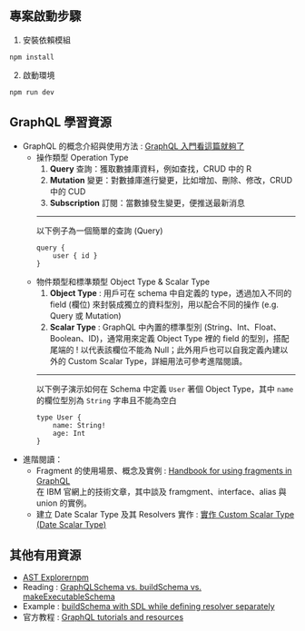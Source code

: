 ## 專案啟動步驟
1. 安裝依賴模組
```node
npm install
```
2. 啟動環境
```node
npm run dev
```

## GraphQL 學習資源
- GraphQL 的概念介紹與使用方法 :
    [GraphQL 入門看這篇就夠了](https://www.freecodecamp.org/chinese/news/a-detailed-guide-to-graphql/)
    - 操作類型 Operation Type
        1. **Query** 查詢：獲取數據庫資料，例如查找，CRUD 中的 R
        2. **Mutation** 變更：對數據庫進行變更，比如增加、刪除、修改，CRUD 中的 CUD
        3. **Subscription** 訂閱：當數據發生變更，便推送最新消息
        ***
        以下例子為一個簡單的查詢 (Query)  
        ```sdl
        query {
            user { id }
        }
        ```
    - 物件類型和標準類型 Object Type & Scalar Type
        1. **Object Type** : 用戶可在 schema 中自定義的 type，透過加入不同的 field (欄位) 來封裝成獨立的資料型別，用以配合不同的操作 (e.g. Query 或 Mutation)
        2. **Scalar Type** : GraphQL 中內置的標準型別 (String、Int、Float、Boolean、ID)，通常用來定義 Object Type 裡的 field 的型別，搭配尾端的 ! 以代表該欄位不能為 Null；此外用戶也可以自我定義內建以外的 Custom Scalar Type，詳細用法可參考進階閱讀。
        ***
        以下例子演示如何在 Schema 中定義 ``User`` 著個 Object Type，其中 ``name`` 的欄位型別為 ``String`` 字串且不能為空白  
        ```sdl
        type User {
            name: String!
            age: Int
        }
        ```
- 進階閱讀：
    - Fragment 的使用場景、概念及實例 :
        [Handbook for using fragments in GraphQL](https://developer.ibm.com/articles/awb-handbook-for-using-fragments-in-graphql/)  
        在 IBM 官網上的技術文章，其中談及 framgment、interface、alias 與 union 的實例。
    - 建立 Date Scalar Type 及其 Resolvers 實作 :
        [實作 Custom Scalar Type (Date Scalar Type)](https://ithelp.ithome.com.tw/articles/10206366)
## 其他有用資源
- [AST Explorernpm](https://astexplorer.net/)
- Reading : [GraphQLSchema vs. buildSchema vs. makeExecutableSchema](https://stackoverflow.com/questions/53984094/notable-differences-between-buildschema-and-graphqlschema)
- Example : [buildSchema with SDL while defining resolver separately](https://github.com/IvanGoncharov/swapi-demo/blob/master/src/index.ts)
- 官方教程 : [GraphQL tutorials and resources](https://www.apollographql.com/tutorials/browse/)
